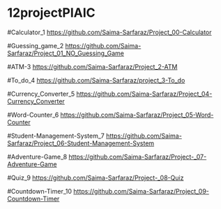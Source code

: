 # 12projectPIAIC
#Calculator_1
https://github.com/Saima-Sarfaraz/Project_00-Calculator

#Guessing_game_2
https://github.com/Saima-Sarfaraz/Project_01_NO_Guessing_Game

#ATM-3
https://github.com/Saima-Sarfaraz/Project_2-ATM

#To_do_4
https://github.com/Saima-Sarfaraz/project_3-To_do

#Currency_Converter_5
https://github.com/Saima-Sarfaraz/Project_04-Currency_Converter

#Word-Counter_6
https://github.com/Saima-Sarfaraz/Project_05-Word-Counter

#Student-Management-System_7
https://github.com/Saima-Sarfaraz/Project_06-Student-Management-System

#Adventure-Game_8
https://github.com/Saima-Sarfaraz/Project-_07-Adventure-Game

#Quiz_9
https://github.com/Saima-Sarfaraz/Project-_08-Quiz

#Countdown-Timer_10
https://github.com/Saima-Sarfaraz/Project_09-Countdown-Timer





